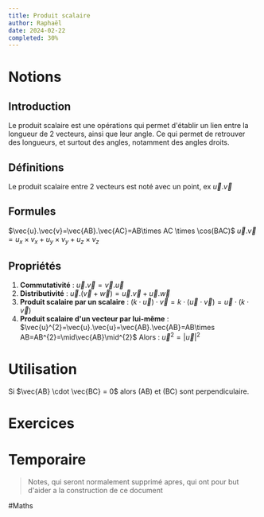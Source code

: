 ```yaml
---
title: Produit scalaire
author: Raphaël
date: 2024-02-22
completed: 30%
---
```


# Notions
## Introduction
Le produit scalaire est une opérations qui permet d'établir un lien entre la longueur de 2 vecteurs, ainsi que leur angle. Ce qui permet de retrouver des longueurs, et surtout des angles, notamment des angles droits.

## Définitions
Le produit scalaire entre 2 vecteurs est noté avec un point, ex $\vec{u}.\vec{v}$

## Formules
$\vec{u}.\vec{v}=\vec{AB}.\vec{AC}=AB\times AC \times \cos(BAC)$
$\vec{u}.\vec{v}=u_{x} \times v_{x} + u_{y} \times v_{y} + u_{z} \times v_{z}$

## Propriétés
1. **Commutativité** : $\vec{u}.\vec{v}=\vec{v}.\vec{u}$
2. **Distributivité** : $\vec{u}.(\vec{v}+\vec{w})=\vec{u}.\vec{v}+\vec{u}.\vec{w}$
3. **Produit scalaire par un scalaire** : $(k \cdot \vec{u}) \cdot \vec{v} = k \cdot (\vec{u} \cdot \vec{v}) = \vec{u} \cdot (k \cdot \vec{v})$
4. **Produit scalaire d'un vecteur par lui-même** : $\vec{u}^{2}=\vec{u}.\vec{u}=\vec{AB}.\vec{AB}=AB\times AB=AB^{2}=\mid\vec{AB}\mid^{2}$
Alors : $\vec{u}^{2}=|\vec{u}|^{2}$
# Utilisation
Si $\vec{AB} \cdot \vec{BC} = 0$ alors (AB) et (BC) sont perpendiculaire.

# Exercices


# Temporaire
> Notes, qui seront normalement supprimé apres, qui ont pour but d'aider a la construction de ce document

#Maths

